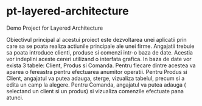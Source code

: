 # pt-layered-architecture

Demo Project for Layered Architecture

Obiectivul principal al acestui proiect este dezvoltarea unei aplicatii prin care sa se poata 
realiza actiunile principale ale unei firme. Angajatii trebuie sa poata introduce clienti, produse si 
comenzi intr-o baza de date. Acestia vor indeplini aceste cereri utilizand o interfata grafica.
In baza de date vor exista 3 tabele: Client, Produs si Comanda. Pentru fiecare dintre acestea va 
aparea o fereastra pentru efectuarea anumitor operatii. Pentru Produs si Client, angajatul va putea 
adauga, sterge, vizualiza tabelul, precum si a edita un camp la alegere. Pentru Comanda, 
angajatul va putea adauga ( selectand un client si un produs) si vizualiza comenzile efectuate 
pana atunci. 

